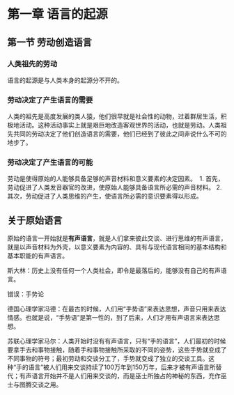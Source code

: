 # 第一章 语言的起源

## 第一节 劳动创造语言

### 人类祖先的劳动
  语言的起源是与人类本身的起源分不开的。

### 劳动决定了产生语言的需要
  人类的祖先是高度发展的类人猿，他们很早就是社会性的动物，过着群居生活，积极地活动。这种活动事实上就是艰巨地改造客观世界的活动，也就是劳动。人类祖先共同的劳动决定了他们创造语言的需要，他们已经到了彼此之间非说什么不可的地步了。

### 劳动决定了产生语言的可能
  劳动是使得原始的人能够具备足够的声音材料和意义要素的决定因素。
  1. 首先，劳动促进了人类发音器官的改进，使原始人能够具备语言所必需的声音材料。
  2. 其次，劳动促进了人类思维的产生，使语言所必需的意识要素得以形成。

## 关于原始语言

原始的语言一开始就是**有声语言**，就是人们拿来彼此交谈、进行思维的有声语言，就是以声音材料为外壳，以意义要素为内容的、具有与现代语言相同的基本结构和基本职能的有声语言。

斯大林：历史上没有任何一个人类社会，即令是最落后的，能够没有自己的有声语言。

错误：手势论

德国心理学家冯德：在最古的时候，人们用“手势语”来表达思想，声音只用来表达情感。也就是说，“手势语”是第一性的，到了后来，人们才用有声语言来表达思想。

苏联心理学家马尔：人类开始时没有有声语言，只有“手的语言”，人们最初的时候要拿手去和事物接触，随着手和事物接触所采取的不同的姿势，这些手势就变成了不同事物的符号；最初劳动和交谈分工了，手势就变成了独立的交谈工具。这种“手的语言”被人们用来交谈持续了100万年到150万年，后来才被有声语言所替代；有声语言开始并不是人们用来交谈的，而是巫士所独占的神秘的东西，充作巫士与图腾交谈之用。

